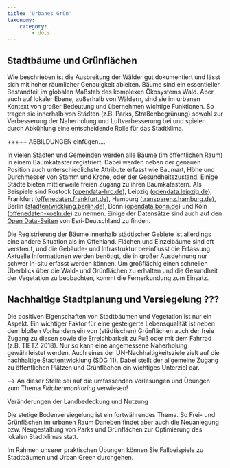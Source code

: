```yaml
---
title: 'Urbanes Grün'
taxonomy:
    category:
        - docs
---
```


## Stadtbäume und Grünflächen
Wie beschrieben ist die Ausbreitung der Wälder gut dokumentiert und lässt sich mit hoher räumlicher Genauigkeit ableiten. Bäume sind ein essentieller Bestandteil im globalen Maßstab des komplexen Ökosystems Wald. Aber auch auf lokaler Ebene, außerhalb von Wäldern, sind sie im urbanen Kontext von großer Bedeutung und übernehmen wichtige Funktionen. So tragen sie innerhalb von Städten (z.B. Parks, Straßenbegrünung) sowohl zur Verbesserung der Naherholung und Luftverbesserung bei und spielen durch Abkühlung eine entscheidende Rolle für das Stadtklima.

+++++ ABBILDUNGEN einfügen....

In vielen Städten und Gemeinden werden alle Bäume (im öffentlichen Raum) in einem Baumkataster registriert. Dabei werden neben der genauen Position auch unterschiedlichste Attribute erfasst wie Baumart, Höhe und Durchmesser von Stamm und Krone, oder der Gesundheitszustand. Einige Städte bieten mittlerweile freien Zugang zu ihren Baumkatastern. Als Beispiele sind Rostock ([opendata-hro.de](https://www.opendata-hro.de/dataset/baeume)), Leipzig ([opendata.leipzig.de](https://opendata.leipzig.de/dataset/strassenbaumkataster)), Frankfurt ([offenedaten.frankfurt.de](http://www.offenedaten.frankfurt.de/dataset/baumkataster-frankfurt-am-main)), Hamburg ([transparenz.hamburg.de](http://suche.transparenz.hamburg.de/?q=Baumkataster&sort=score+desc%2Ctitle_string+asc&esq_not_all_versions=true)), Berlin ([stadtentwicklung.berlin.de](https://www.stadtentwicklung.berlin.de/geoinformation/)), Bonn ([opendata.bonn.de](https://opendata.bonn.de/dataset/baumstandorte)) und Köln ([offenedaten-koeln.de](https://www.offenedaten-koeln.de/dataset/baumkataster-koeln)) zu nennen.
Einige der Datensätze sind auch auf den [Open Data-Seiten](https://opendata-esri-de.opendata.arcgis.com/datasets?q=baumkataster) von Esri-Deutschland zu finden.

Die Registrierung der Bäume innerhalb städtischer Gebiete ist allerdings eine andere Situation als im Offenland. Flächen und Einzelbäume sind oft verstreut, und die Gebäude- und Infrastruktur beeinflusst die Erfassung. Aktuelle Informationen werden benötigt, die in großer Ausdehnung nur schwer in-situ erfasst werden können. Um großflächig einen schnellen Überblick über die Wald- und Grünflächen zu erhalten und die Gesundheit der Vegetation zu beobachten, kommt die Fernerkundung zum Einsatz.

## Nachhaltige Stadtplanung und Versiegelung ???

Die positiven Eigenschaften von Stadtbäumen und Vegetation ist nur ein Aspekt. Ein wichtiger Faktor für eine gesteigerte Lebensqualität ist neben dem bloßen Vorhandensein von (städtischen) Grünflächen auch der freie Zugang zu diesen sowie die Erreichbarkeit zu Fuß oder mit dem Fahrrad (z.B. TIETZ 2018). Nur so kann eine angemessene Naherholung gewährleistet werden. Auch eines der UN-Nachhaltigkeitsziele zielt auf die nachhaltige Stadtentwicklung (SDG 11). Dabei stellt der allgemeine Zugang zu öffentlichen Plätzen und Grünflächen ein wichtiges Unterziel dar.

--> An dieser Stelle sei auf die umfassenden Vorlesungen und Übungen zum Thema _Flächenmonitoring_ verwiesen!

Veränderungen der Landbedeckung und Nutzung

Die stetige Bodenversiegelung ist ein fortwährendes Thema. So Frei- und Grünflächen im urbanen Raum
Daneben findet aber auch die Neuanlegung bzw. Neugestaltung von Parks und Grünflächen zur Optimierung des lokalen Stadtklimas statt.

Im Rahmen unserer praktischen Übungen können Sie Fallbeispiele zu Stadtbäumen und Urban Green durchgehen.
